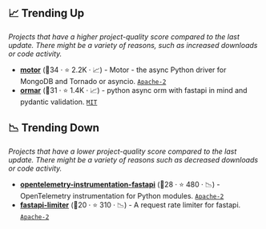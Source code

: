 ## 📈 Trending Up

_Projects that have a higher project-quality score compared to the last update. There might be a variety of reasons, such as increased downloads or code activity._

- <b><a href="https://github.com/mongodb/motor">motor</a></b> (🥈34 ·  ⭐ 2.2K · 📈) - Motor - the async Python driver for MongoDB and Tornado or asyncio. <code><a href="http://bit.ly/3nYMfla">Apache-2</a></code>
- <b><a href="https://github.com/collerek/ormar">ormar</a></b> (🥈31 ·  ⭐ 1.4K · 📈) - python async orm with fastapi in mind and pydantic validation. <code><a href="http://bit.ly/34MBwT8">MIT</a></code>

## 📉 Trending Down

_Projects that have a lower project-quality score compared to the last update. There might be a variety of reasons such as decreased downloads or code activity._

- <b><a href="https://github.com/open-telemetry/opentelemetry-python-contrib">opentelemetry-instrumentation-fastapi</a></b> (🥇28 ·  ⭐ 480 · 📉) - OpenTelemetry instrumentation for Python modules. <code><a href="http://bit.ly/3nYMfla">Apache-2</a></code>
- <b><a href="https://github.com/long2ice/fastapi-limiter">fastapi-limiter</a></b> (🥉20 ·  ⭐ 310 · 📉) - A request rate limiter for fastapi. <code><a href="http://bit.ly/3nYMfla">Apache-2</a></code>

